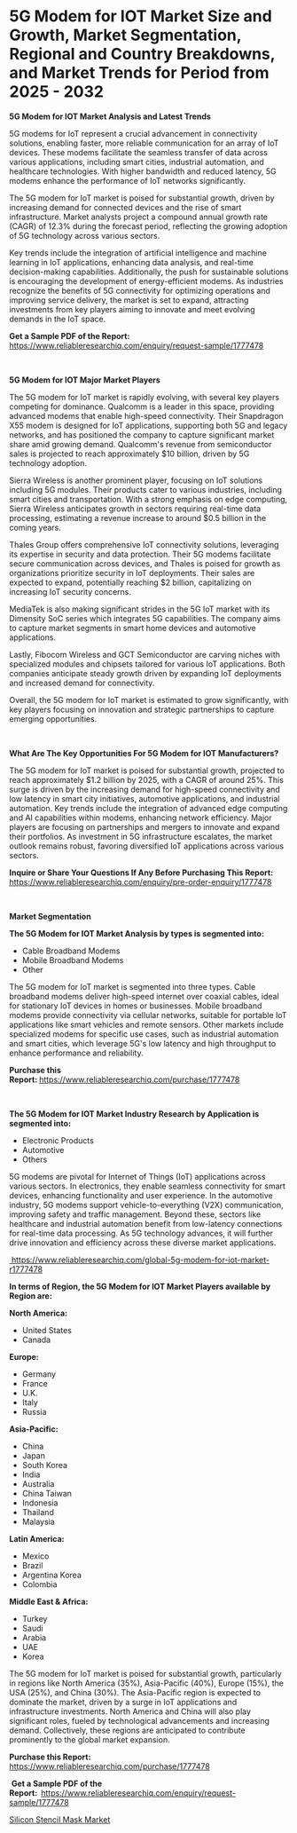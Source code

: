 <p><h1>5G Modem for IOT Market Size and Growth, Market Segmentation, Regional and Country Breakdowns, and Market Trends for Period from 2025 -  2032</h1></p><p><strong>5G Modem for IOT Market Analysis and Latest Trends</strong></p>
<p><p>5G modems for IoT represent a crucial advancement in connectivity solutions, enabling faster, more reliable communication for an array of IoT devices. These modems facilitate the seamless transfer of data across various applications, including smart cities, industrial automation, and healthcare technologies. With higher bandwidth and reduced latency, 5G modems enhance the performance of IoT networks significantly.</p><p>The 5G modem for IoT market is poised for substantial growth, driven by increasing demand for connected devices and the rise of smart infrastructure. Market analysts project a compound annual growth rate (CAGR) of 12.3% during the forecast period, reflecting the growing adoption of 5G technology across various sectors. </p><p>Key trends include the integration of artificial intelligence and machine learning in IoT applications, enhancing data analysis, and real-time decision-making capabilities. Additionally, the push for sustainable solutions is encouraging the development of energy-efficient modems. As industries recognize the benefits of 5G connectivity for optimizing operations and improving service delivery, the market is set to expand, attracting investments from key players aiming to innovate and meet evolving demands in the IoT space.</p></p>
<p><strong>Get a Sample PDF of the Report:&nbsp;</strong> <a href="https://www.reliableresearchiq.com/enquiry/request-sample/1777478?utm_campaign=2735&utm_medium=2&utm_source=Github&utm_content=ia&utm_term=06042025&utm_id=5g-modem-for-iot">https://www.reliableresearchiq.com/enquiry/request-sample/1777478</a></p>
<p>&nbsp;</p>
<p><strong>5G Modem for IOT Major Market Players</strong></p>
<p><p>The 5G modem for IoT market is rapidly evolving, with several key players competing for dominance. Qualcomm is a leader in this space, providing advanced modems that enable high-speed connectivity. Their Snapdragon X55 modem is designed for IoT applications, supporting both 5G and legacy networks, and has positioned the company to capture significant market share amid growing demand. Qualcomm's revenue from semiconductor sales is projected to reach approximately $10 billion, driven by 5G technology adoption.</p><p>Sierra Wireless is another prominent player, focusing on IoT solutions including 5G modules. Their products cater to various industries, including smart cities and transportation. With a strong emphasis on edge computing, Sierra Wireless anticipates growth in sectors requiring real-time data processing, estimating a revenue increase to around $0.5 billion in the coming years.</p><p>Thales Group offers comprehensive IoT connectivity solutions, leveraging its expertise in security and data protection. Their 5G modems facilitate secure communication across devices, and Thales is poised for growth as organizations prioritize security in IoT deployments. Their sales are expected to expand, potentially reaching $2 billion, capitalizing on increasing IoT security concerns.</p><p>MediaTek is also making significant strides in the 5G IoT market with its Dimensity SoC series which integrates 5G capabilities. The company aims to capture market segments in smart home devices and automotive applications.</p><p>Lastly, Fibocom Wireless and GCT Semiconductor are carving niches with specialized modules and chipsets tailored for various IoT applications. Both companies anticipate steady growth driven by expanding IoT deployments and increased demand for connectivity.</p><p>Overall, the 5G modem for IoT market is estimated to grow significantly, with key players focusing on innovation and strategic partnerships to capture emerging opportunities.</p></p>
<p>&nbsp;</p>
<p><strong>What Are The Key Opportunities For 5G Modem for IOT Manufacturers?</strong></p>
<p><p>The 5G modem for IoT market is poised for substantial growth, projected to reach approximately $1.2 billion by 2025, with a CAGR of around 25%. This surge is driven by the increasing demand for high-speed connectivity and low latency in smart city initiatives, automotive applications, and industrial automation. Key trends include the integration of advanced edge computing and AI capabilities within modems, enhancing network efficiency. Major players are focusing on partnerships and mergers to innovate and expand their portfolios. As investment in 5G infrastructure escalates, the market outlook remains robust, favoring diversified IoT applications across various sectors.</p></p>
<p><strong>Inquire or Share Your Questions If Any Before Purchasing This Report:</strong> <a href="https://www.reliableresearchiq.com/enquiry/pre-order-enquiry/1777478?utm_campaign=2735&utm_medium=2&utm_source=Github&utm_content=ia&utm_term=06042025&utm_id=5g-modem-for-iot">https://www.reliableresearchiq.com/enquiry/pre-order-enquiry/1777478</a></p>
<p>&nbsp;</p>
<p><strong>Market Segmentation</strong></p>
<p><strong>The 5G Modem for IOT Market Analysis by types is segmented into:</strong></p>
<p><ul><li>Cable Broadband Modems</li><li>Mobile Broadband Modems</li><li>Other</li></ul></p>
<p><p>The 5G modem for IoT market is segmented into three types. Cable broadband modems deliver high-speed internet over coaxial cables, ideal for stationary IoT devices in homes or businesses. Mobile broadband modems provide connectivity via cellular networks, suitable for portable IoT applications like smart vehicles and remote sensors. Other markets include specialized modems for specific use cases, such as industrial automation and smart cities, which leverage 5G's low latency and high throughput to enhance performance and reliability.</p></p>
<p><strong>Purchase this Report:&nbsp;</strong><a href="https://www.reliableresearchiq.com/purchase/1777478?utm_campaign=2735&utm_medium=2&utm_source=Github&utm_content=ia&utm_term=06042025&utm_id=5g-modem-for-iot">https://www.reliableresearchiq.com/purchase/1777478</a></p>
<p>&nbsp;</p>
<p><strong>The 5G Modem for IOT Market Industry Research by Application is segmented into:</strong></p>
<p><ul><li>Electronic Products</li><li>Automotive</li><li>Others</li></ul></p>
<p><p>5G modems are pivotal for Internet of Things (IoT) applications across various sectors. In electronics, they enable seamless connectivity for smart devices, enhancing functionality and user experience. In the automotive industry, 5G modems support vehicle-to-everything (V2X) communication, improving safety and traffic management. Beyond these, sectors like healthcare and industrial automation benefit from low-latency connections for real-time data processing. As 5G technology advances, it will further drive innovation and efficiency across these diverse market applications.</p></p>
<p><a href="https://www.reliableresearchiq.com/global-5g-modem-for-iot-market-r1777478?utm_campaign=2735&utm_medium=2&utm_source=Github&utm_content=ia&utm_term=06042025&utm_id=5g-modem-for-iot">&nbsp;https://www.reliableresearchiq.com/global-5g-modem-for-iot-market-r1777478</a></p>
<p><strong>In terms of Region, the 5G Modem for IOT Market Players available by Region are:</strong></p>
<p>
    <p> <strong> North America: </strong>
        <ul>
            <li>United States</li>
            <li>Canada</li>
        </ul>
        </p> 
    <p> <strong> Europe: </strong>
        <ul>
            <li>Germany</li>
            <li>France</li>
            <li>U.K.</li>
            <li>Italy</li>
            <li>Russia</li>
        </ul>
        </p> 
    <p> <strong> Asia-Pacific: </strong>
        <ul>
            <li>China</li>
            <li>Japan</li>
            <li>South Korea</li>
            <li>India</li>
            <li>Australia</li>
            <li>China Taiwan</li>
            <li>Indonesia</li>
            <li>Thailand</li>
            <li>Malaysia</li>
        </ul>
        </p> 
    <p> <strong> Latin America: </strong>
        <ul>
            <li>Mexico</li>
            <li>Brazil</li>
            <li>Argentina Korea</li>
            <li>Colombia</li>
        </ul>
        </p> 
    <p> <strong> Middle East & Africa: </strong>
        <ul>
            <li>Turkey</li>
            <li>Saudi</li>
            <li>Arabia</li>
            <li>UAE</li>
            <li>Korea</li>
        </ul>
    </p>
    </p>
<p><p>The 5G modem for IoT market is poised for substantial growth, particularly in regions like North America (35%), Asia-Pacific (40%), Europe (15%), the USA (25%), and China (30%). The Asia-Pacific region is expected to dominate the market, driven by a surge in IoT applications and infrastructure investments. North America and China will also play significant roles, fueled by technological advancements and increasing demand. Collectively, these regions are anticipated to contribute prominently to the global market expansion.</p></p>
<p><strong>Purchase this Report: </strong><a href="https://www.reliableresearchiq.com/purchase/1777478?utm_campaign=2735&utm_medium=2&utm_source=Github&utm_content=ia&utm_term=06042025&utm_id=5g-modem-for-iot">https://www.reliableresearchiq.com/purchase/1777478</a></p>
<p>&nbsp;<strong>Get a Sample PDF of the Report:&nbsp;&nbsp;</strong><a href="https://www.reliableresearchiq.com/enquiry/request-sample/1777478?utm_campaign=2735&utm_medium=2&utm_source=Github&utm_content=ia&utm_term=06042025&utm_id=5g-modem-for-iot">https://www.reliableresearchiq.com/enquiry/request-sample/1777478</a></p>
<p><strong></strong></p>
<p><p><a href="https://github.com/watzondechao/Market-Research-Report-List-1/blob/main/silicon-stencil-mask-market.md?utm_campaign=2735&utm_medium=2&utm_source=Github&utm_content=ia&utm_term=06042025&utm_id=5g-modem-for-iot">Silicon Stencil Mask Market</a></p></p>